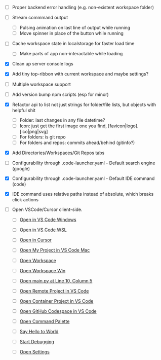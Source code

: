 - [ ] Proper backend error handling (e.g. non-existent workspace folder)
- [ ] Stream commmand output
  - [ ] Pulsing animation on last line of output while running
  - [ ] Move spinner in place of the button while running
- [ ] Cache workspace state in localstorage for faster load time
  - [ ] Make parts of app non-interactable while loading
- [x] Clean up server console logs
- [x] Add tiny top-ribbon with current workspace and maybe settings?
- [ ] Multiple workspace support
- [ ] Add version bump npm scripts (esp for minor)

- [x] Refactor api to list not just strings for folder/file lists, but objects with helpful shit
  - [ ] Folder: last changes in any file datetime?
  - [ ] Icon: just get the first image one you find, [favicon|logo].[ico|png|svg]
  - [ ] For folders: is git repo
  - [ ] For folders and repos: commits ahead/behind (gitinfo?)
- [x] Add Directories/Workspaces/Git Repos tabs

- [ ] Configurability through .code-launcher.yaml - Default search engine (google)
- [x] Configurability through .code-launcher.yaml - Default IDE command (code)

- [x] IDE command uses relative paths instead of absolute, which breaks click actions

- [ ] Open VSCode/Cursor client-side.
  - [ ] <a href="vscode://file/a%3A/Revoltage">Open in VS Code Windows</a>
  - [ ] <a href="vscode://vscode-remote/wsl+Ubuntu/home/cx/workspace/nilo-4">Open in VS Code WSL</a>
  - [ ] <a href="cursor://vscode-remote/wsl+Ubuntu/home/cx/workspace/nilo-4">Open in Cursor</a>
  - [ ] <a href="vscode://file//Users/username/My%20Project/">Open My Project in VS Code Mac</a>
  - [ ] <a href="vscode://file//home/username/project/myworkspace.code-workspace">Open Workspace</a>
  - [ ] <a href="vscode://file/c%3A/Users/username/project/myworkspace.code-workspace">Open Workspace Win</a>
  - [ ] <a href="vscode://file//home/username/project/main.py:10:5">Open main.py at Line 10, Column 5</a>
  - [ ] <a href="vscode://vscode-remote/ssh-remote+myserver/home/username/project/">Open Remote Project in VS Code</a>
  - [ ] <a href="vscode://vscode-remote/container+mycontainerid/home/project/">Open Container Project in VS Code</a>
  - [ ] <a href="vscode://github.codespaces/connect?name=mycodespace">Open GitHub Codespace in VS Code</a>
  - [ ] <a href="vscode://command/workbench.action.showCommands">Open Command Palette</a>
  - [ ] <a href="vscode://command/extension.sayHello?%5B%22World%22%5D">Say Hello to World</a>
  - [ ] <a href="vscode://command/workbench.action.debug.start">Start Debugging</a>
  - [ ] <a href="vscode://command/workbench.action.openSettings">Open Settings</a>


